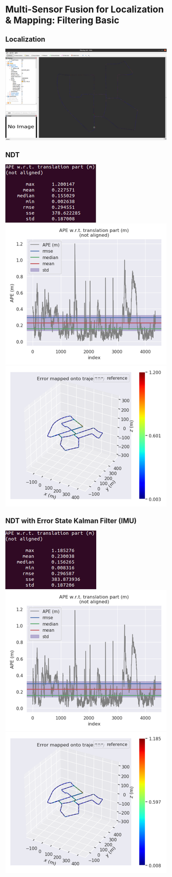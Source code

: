 # Multi-Sensor Fusion for Localization & Mapping: Filtering Basic 

## Localization

![Localization](https://github.com/kangqi-ni/sensor_fusion_for_localization_learning/blob/master/assignments/07-filtering-basic/docs/localization.png)

## NDT 

<img src="https://github.com/kangqi-ni/sensor_fusion_for_localization_learning/blob/master/assignments/07-filtering-basic/docs/laser_ape.png">

<img src="https://github.com/kangqi-ni/sensor_fusion_for_localization_learning/blob/master/assignments/07-filtering-basic/docs/laser_ape_raw.png">

<img src="https://github.com/kangqi-ni/sensor_fusion_for_localization_learning/blob/master/assignments/07-filtering-basic/docs/laser_ape_map.png">

## NDT with Error State Kalman Filter (IMU)

<img src="https://github.com/kangqi-ni/sensor_fusion_for_localization_learning/blob/master/assignments/07-filtering-basic/docs/fusion_ape.png">

<img src="https://github.com/kangqi-ni/sensor_fusion_for_localization_learning/blob/master/assignments/07-filtering-basic/docs/fusion_ape_raw.png">

<img src="https://github.com/kangqi-ni/sensor_fusion_for_localization_learning/blob/master/assignments/07-filtering-basic/docs/fusion_ape_map.png">
